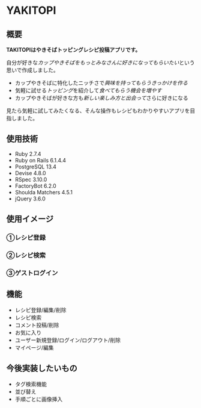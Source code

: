 # YAKITOPI

## 概要
**TAKITOPIはやきそばトッピングレシピ投稿アプリです。**

自分が好きな*カップやきそばをもっとみなさんに好きになってもらいたい*という思いで作成しました。

- カップやきそばに特化したニッチさで*興味を持ってもらうきっかけを作る*
- 気軽に試せる*トッピング*を紹介して*食べてもらう機会を増やす*
- カップやきそばが好きな方も*新しい楽しみ方と出会って*さらに好きになる

見たら気軽に試してみたくなる、そんな操作もレシピもわかりやすいアプリを目指しました。

## 使用技術
- Ruby 2.7.4
- Ruby on Rails 6.1.4.4
- PostgreSQL 13.4
- Devise 4.8.0
- RSpec 3.10.0
- FactoryBot 6.2.0
- Shoulda Matchers 4.5.1
- jQuery 3.6.0

## 使用イメージ
### ①レシピ登録

### ②レシピ検索

### ③ゲストログイン

## 機能
- レシピ登録/編集/削除
- レシピ検索
- コメント投稿/削除
- お気に入り
- ユーザー新規登録/ログイン/ログアウト/削除
- マイページ/編集

## 今後実装したいもの
- タグ検索機能
- 並び替え
- 手順ごとに画像挿入

